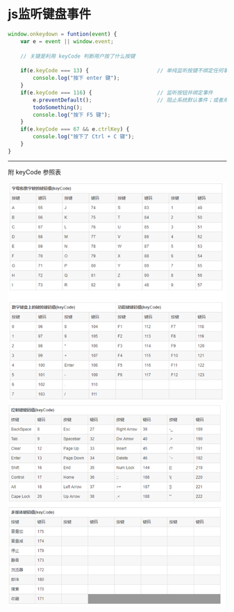 # js监听键盘事件

```javascript
window.onkeydown = funtion(event) {
    var e = event || window.event;

    // 关键是利用 keyCode 判断用户按了什么按键

    if(e.keyCode === 13) {                      // 单纯监听按键不绑定任何事件
        console.log("按下 enter 键");
    }
    if(e.keyCode === 116) {                     // 监听按钮并绑定事件
        e.preventDefault();                     // 阻止系统默认事件；或者用 return false;
        todoSomething();
        console.log("按下 F5 键");
    }
    if(e.keyCode === 67 && e.ctrlKey) {
        console.log("按下了 Ctrl + C 键");
    }
}
```

---

附 keyCode 参照表

![keyCode-1](/assets/img/keyCode-1.png "keyCode参照表-1")
![keyCode-2](/assets/img/keyCode-2.png "keyCode参照表-2")